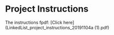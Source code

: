 # Project Instructions

The instructions fpdf:
[Click here](LinkedList_project_instructions_20191104a (1).pdf)
